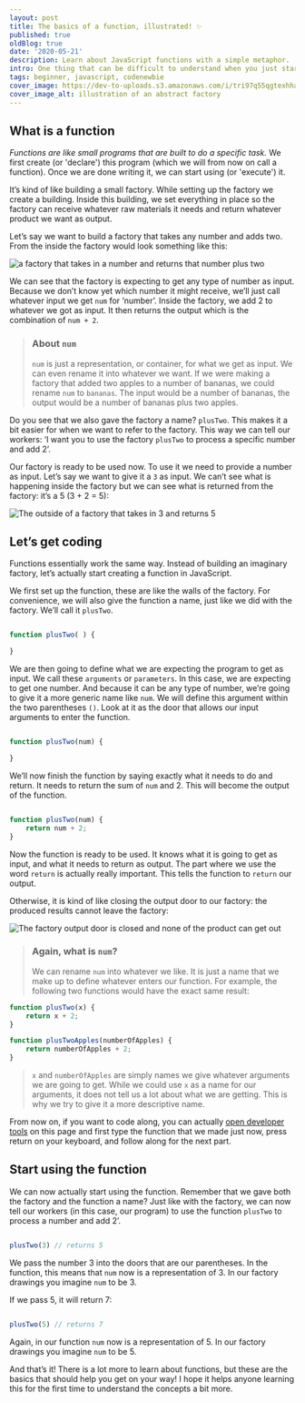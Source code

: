 ```yaml
---
layout: post
title: The basics of a function, illustrated! ✨
published: true
oldBlog: true
date: '2020-05-21'
description: Learn about JavaScript functions with a simple metaphor.
intro: One thing that can be difficult to understand when you just start out learning how to program is what a function is and how it works. As a beginner developer, it can be especially difficult to understand what arguments are and where they come from. This blog illustrates how a  javascript function works in its most basic form.
tags: beginner, javascript, codenewbie
cover_image: https://dev-to-uploads.s3.amazonaws.com/i/tri97q55qgtexhhakgxe.png
cover_image_alt: illustration of an abstract factory
---
```


## What is a function

*Functions are like small programs that are built to do a specific task.* We first create (or 'declare') this program (which we will from now on call a function). Once we are done writing it, we can start using (or 'execute') it.

It’s kind of like building a small factory. While setting up the factory we create a building. Inside this building, we set everything in place so the factory can receive whatever raw materials it needs and return whatever product we want as output.

Let’s say we want to build a factory that takes any number and adds two. From the inside the factory would look something like this:

![a factory that takes in a number and returns that number plus two](https://dev-to-uploads.s3.amazonaws.com/i/9onjc8zt7vpuommno32w.png)

We can see that the factory is expecting to get any type of number as input. Because we don’t know yet which number it might receive, we’ll just call whatever input we get `num` for ‘number’. Inside the factory, we add 2 to whatever we got as input. It then returns the output which is the combination of `num + 2`.

>### About `num`
>`num` is just a representation, or container, for what we get as input. We can even rename it into whatever we want. If we were making a factory that added two apples to a number of bananas, we could rename `num` to `bananas`. The input would be a number of bananas, the output would be a number of bananas plus two apples.

Do you see that we also gave the factory a name? `plusTwo`. This makes it a bit easier for when we want to refer to the factory. This way we can tell our workers: ‘I want you to use the factory `plusTwo` to process a specific number and add 2’.

Our factory is ready to be used now. To use it we need to provide a number as input. Let’s say we want to give it a `3` as input. We can’t see what is happening inside the factory but we can see what is returned from the factory: it’s a 5 (3 + 2 = 5):

![The outside of a factory that takes in 3 and returns 5](https://dev-to-uploads.s3.amazonaws.com/i/o65pxtvzpgwjbkccobaa.png)

## Let’s get coding

Functions essentially work the same way. Instead of building an imaginary factory, let’s actually start creating a function in JavaScript.

We first set up the function, these are like the walls of the factory. For convenience, we will also give the function a name, just like we did with the factory. We’ll call it `plusTwo`.

```js

function plusTwo( ) {

}

```

We are then going to define what we are expecting the program to get as input. We call these `arguments` or `parameters`. In this case, we are expecting to get one number. And because it can be any type of number, we’re going to give it a more generic name like `num`. We will define this argument within the two parentheses `()`. Look at it as the door that allows our input arguments to enter the function.

```js

function plusTwo(num) {

}

```

We’ll now finish the function by saying exactly what it needs to do and return. It needs to return the sum of `num` and 2. This will become the output of the function.

```js

function plusTwo(num) {
    return num + 2;
}

```

Now the function is ready to be used. It knows what it is going to get as input, and what it needs to return as output. The part where we use the word `return` is actually really important. This tells the function to `return` our output.

Otherwise, it is kind of like closing the output door to our factory: the produced results cannot leave the factory:

![The factory output door is closed and none of the product can get out](https://dev-to-uploads.s3.amazonaws.com/i/b77bysgp94758d7vx8ul.png)

>### Again, what is `num`?
>We can rename `num` into whatever we like. It is just a name that we make up to define whatever enters our function. For example, the following two functions would have the exact same result:

```js
function plusTwo(x) {
    return x + 2;
}

function plusTwoApples(numberOfApples) {
    return numberOfApples + 2;
}
```

>`x` and `numberOfApples` are simply names we give whatever arguments we are going to get. While we could use `x` as a name for our arguments, it does not tell us a lot about what we are getting. This is why we try to give it a more descriptive name.

From now on, if you want to code along, you can actually [open developer tools](https://developers.google.com/web/tools/chrome-devtools/open) on this page and first type the function that we made just now, press return on your keyboard, and follow along for the next part.

## Start using the function

We can now actually start using the function. Remember that we gave both the factory and the function a name? Just like with the factory, we can now tell our workers (in this case, our program) to use the function `plusTwo` to process a number and add 2’.

```js

plusTwo(3) // returns 5

```

We pass the number 3 into the doors that are our parentheses. In the function, this means that `num` now is a representation of 3. In our factory drawings you imagine `num` to be 3.

If we pass 5, it will return 7:

```js

plusTwo(5) // returns 7

```

Again, in our function `num` now is a representation of 5. In our factory drawings you imagine `num` to be 5.

And that’s it! There is a lot more to learn about functions, but these are the basics that should help you get on your way! I hope it helps anyone learning this for the first time to understand the concepts a bit more.



